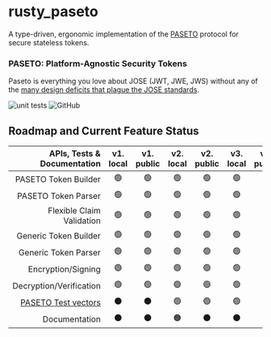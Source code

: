 # rusty_paseto

A type-driven, ergonomic implementation of the [PASETO](https://github.com/paseto-standard/paseto-spec) protocol for secure stateless tokens.

### PASETO: Platform-Agnostic Security Tokens

Paseto is everything you love about JOSE (JWT, JWE, JWS) without any of the
[many design deficits that plague the JOSE standards](https://paragonie.com/blog/2017/03/jwt-json-web-tokens-is-bad-standard-that-everyone-should-avoid).

![unit tests](https://github.com/rrrodzilla/rusty_paseto/actions/workflows/rust.yml/badge.svg)
![GitHub](https://img.shields.io/github/license/rrrodzilla/rusty_paseto?label=License)

## Roadmap and Current Feature Status

| APIs, Tests & Documentation | v1.<br />local| v1.<br />public | v2.<br />local | v2.<br />public |v3.<br />local | v3.<br />public | v4.<br />local | v4.<br />public |
| ------------: | :-----------: | :----------:    |:-----------:   |:-----------:    |:-----------:  |:-----------:    |:-----------:   |:-----------:    |
| PASETO Token Builder		| :green_circle: | :green_circle: | :green_circle: | :green_circle: | :green_circle: | :black_circle: | :green_circle: | :green_circle: |
| PASETO Token Parser		| :green_circle: | :green_circle: | :green_circle: | :green_circle: | :green_circle: | :black_circle: | :green_circle: | :green_circle: |
| Flexible Claim Validation	| :green_circle: | :green_circle: | :green_circle: | :green_circle: | :green_circle: | :black_circle: | :green_circle: | :green_circle: |
| Generic Token Builder		| :green_circle: | :green_circle: | :green_circle: | :green_circle: | :green_circle: | :black_circle: | :green_circle: | :green_circle: |
| Generic Token Parser		| :green_circle: | :green_circle: | :green_circle: | :green_circle: | :green_circle: | :black_circle: | :green_circle: | :green_circle: |
| Encryption/Signing		| :green_circle: |  :green_circle: | :green_circle: | :green_circle: | :green_circle: | :black_circle: | :green_circle: | :green_circle: |
| Decryption/Verification	| :green_circle: |  :green_circle: | :green_circle: | :green_circle: | :green_circle: | :black_circle: | :green_circle: | :green_circle: |
| [PASETO Test vectors](https://github.com/paseto-standard/test-vectors)  | :black_circle: | :black_circle: | :green_circle: | :green_circle: | :green_circle: | :black_circle: | :green_circle: | :green_circle: |
| Documentation			| :black_circle: | :black_circle: | :orange_circle: | :black_circle: | :black_circle: | :black_circle: | :black_circle: | :black_circle: |

